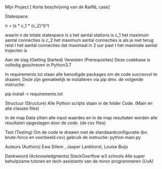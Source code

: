 Mijn Project
[ Korte beschrijving van de RailNL case]

Statespace:

n = (s * c_1 * (c_2)^l)^t

waarin
n de totale statespace is
s het aantal stations is
c_1 het maximum aantal connecties is
c_2 het maximum aantal connecties is als je niet terug reist
l het aantal connecties dat maximaal in 2 uur past
t het maximale aantal trajecten is


Aan de slag (Getting Started)
Vereisten (Prerequisites)
Deze codebase is volledig geschreven in Python3.7

In requirements.txt staan alle benodigde packages om de code succesvol te draaien. Deze zijn gemakkelijk te installeren via pip dmv. de volgende instructie:

pip install -r requirements.txt


Structuur (Structure)
Alle Python scripts staan in de folder Code. (Main en alle classes files)

In de map Data zitten alle input waardes en in de map resultaten worden alle resultaten opgeslagen door de code. (de csv files)

Test (Testing)
Om de code te draaien met de standaardconfiguratie (bv. brute-force en voorbeeld.csv) gebruik de instructie:
python main.py


Auteurs (Authors)
Ewa Sillem , Jasper Lankhorst, Louise Buijs


Dankwoord (Acknowledgments)
StackOverflow
w3 schools
Alle super behulpzame tutoren en tech-assistants van de minor programmeren (UvA)
